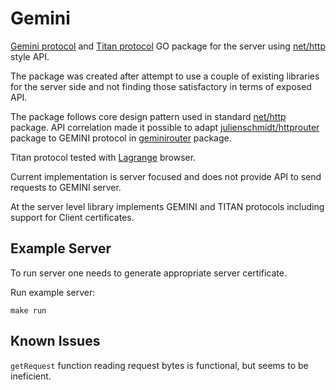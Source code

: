 # Gemini

[Gemini protocol](https://gitlab.com/gemini-specification/protocol/-/blob/master/specification.gmi) and [Titan protocol](https://communitywiki.org/wiki/Titan) GO package for the server using [net/http](https://pkg.go.dev/net/http) style API.

The package was created after attempt to use a couple of existing libraries for the server side and not finding those satisfactory in terms of exposed API.

The package follows core design pattern used in standard [net/http](https://pkg.go.dev/net/http) package.  API correlation made it possible to adapt [julienschmidt/httprouter](https://github.com/julienschmidt/httprouter) package to GEMINI protocol in [geminirouter](https://github.com/kulak/geminirouter) package.

Titan protocol tested with [Lagrange](https://git.skyjake.fi/gemini/lagrange) browser.

Current implementation is server focused and does not provide API to send requests to GEMINI server.

At the server level library implements GEMINI and TITAN protocols including support for Client certificates.

## Example Server

To run server one needs to generate appropriate server certificate.

Run example server:

    make run

## Known Issues

`getRequest` function reading request bytes is functional, but seems to be ineficient.
